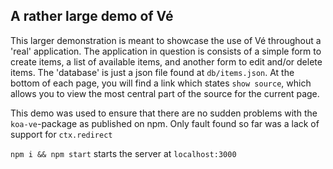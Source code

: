

## A rather large demo of Vé

This larger demonstration is meant to showcase the use of Vé throughout a 'real' application. The application in question is consists of a simple form to create items, a list of available items, and another form to edit and/or delete items. The 'database' is just a json file found at `db/items.json`. At the bottom of each page, you will find a link which states `show source`, which allows you to view the most central part of the source for the current page.

This demo was used to ensure that there are no sudden problems with the `koa-ve`-package as published on npm. Only fault found so far was a lack of support for `ctx.redirect`

`npm i && npm start` starts the server at `localhost:3000`

